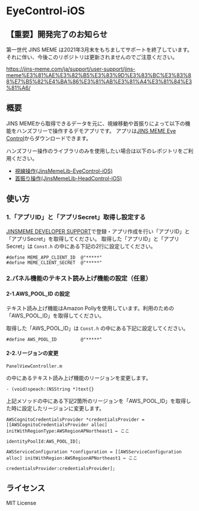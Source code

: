 # EyeControl-iOS

## 【重要】開発完了のお知らせ

第一世代 JINS MEME は2021年3月末をもちましてサポートを終了しています。それに伴い、今後このリポジトリは更新されませんのでご注意ください。

https://jins-meme.com/ja/support/user-support/jins-meme%E3%81%AE%E3%82%B5%E3%83%9D%E3%83%BC%E3%83%88%E7%B5%82%E4%BA%86%E3%81%AB%E3%81%A4%E3%81%84%E3%81%A6/

## 概要

JINS MEMEから取得できるデータを元に、視線移動や首振りによって以下の機能をハンズフリーで操作するデモアプリです。
アプリは[JINS MEME Eye Control](https://itunes.apple.com/jp/app/jins-meme-eye-control/id1407318434?mt=8)からダウンロードできます。

ハンズフリー操作のライブラリのみを使用したい場合は以下のレポジトリをご利用ください。
- [視線操作(JinsMemeLib-EyeControl-iOS)](https://github.com/jins-meme/JinsMemeLib-EyeControl-iOS)
- [首振り操作(JinsMemeLib-HeadControl-iOS)](https://github.com/jins-meme/JinsMemeLib-HeadControl-iOS)

## 使い方

### 1.「アプリID」と「アプリSecret」取得し設定する

[JINSMEME DEVELOPER SUPPORT](https://jins-meme.com/ja/developers/)で登録・アプリ作成を行い「アプリID」と「アプリSecret」を取得してください。
取得した「アプリID」と「アプリSecret」は
`Const.h`
の中にある下記の2行に設定してください。

~~~
#define MEME_APP_CLIENT_ID  @"*****"
#define MEME_CLIENT_SECRET  @"*****"
~~~


### 2.パネル機能のテキスト読み上げ機能の設定（任意）

#### 2-1.AWS_POOL_ID の設定

テキスト読み上げ機能はAmazon Pollyを使用しています。利用のための「AWS_POOL_ID」を取得してください。

取得した「AWS_POOL_ID」は
`Const.h`
の中にある下記に設定してください。

~~~
#define AWS_POOL_ID         @"*****"
~~~

#### 2-2.リージョンの変更

`PanelViewController.m`

の中にあるテキスト読み上げ機能のリージョンを変更します。

`- (void)speach:(NSString *)text{}`

上記メソッドの中にある下記2箇所のリージョンを「AWS_POOL_ID」を取得した時に設定したリージョンに変更します。

~~~~
AWSCognitoCredentialsProvider *credentialsProvider = [[AWSCognitoCredentialsProvider alloc] initWithRegionType:AWSRegionAPNortheast1 ← ここ
                                                                                                    identityPoolId:AWS_POOL_ID];
~~~~

~~~~
AWSServiceConfiguration *configuration = [[AWSServiceConfiguration alloc] initWithRegion:AWSRegionAPNortheast1 ← ここ
                                                                         credentialsProvider:credentialsProvider];
~~~~

## ライセンス

MIT License
